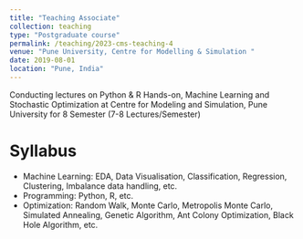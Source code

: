 ```yaml
---
title: "Teaching Associate"
collection: teaching
type: "Postgraduate course"
permalink: /teaching/2023-cms-teaching-4
venue: "Pune University, Centre for Modelling & Simulation "
date: 2019-08-01
location: "Pune, India"
---
```


Conducting lectures on Python & R Hands-on, Machine Learning and Stochastic Optimization at Centre for Modeling and Simulation, Pune University for 8 Semester (7-8 Lectures/Semester)

Syllabus
======
* Machine Learning: EDA, Data Visualisation, Classification, Regression, Clustering, Imbalance data handling, etc.
* Programming: Python, R, etc.
* Optimization: Random Walk, Monte Carlo, Metropolis Monte Carlo, Simulated Annealing, Genetic Algorithm, Ant Colony Optimization, Black Hole Algorithm, etc.

